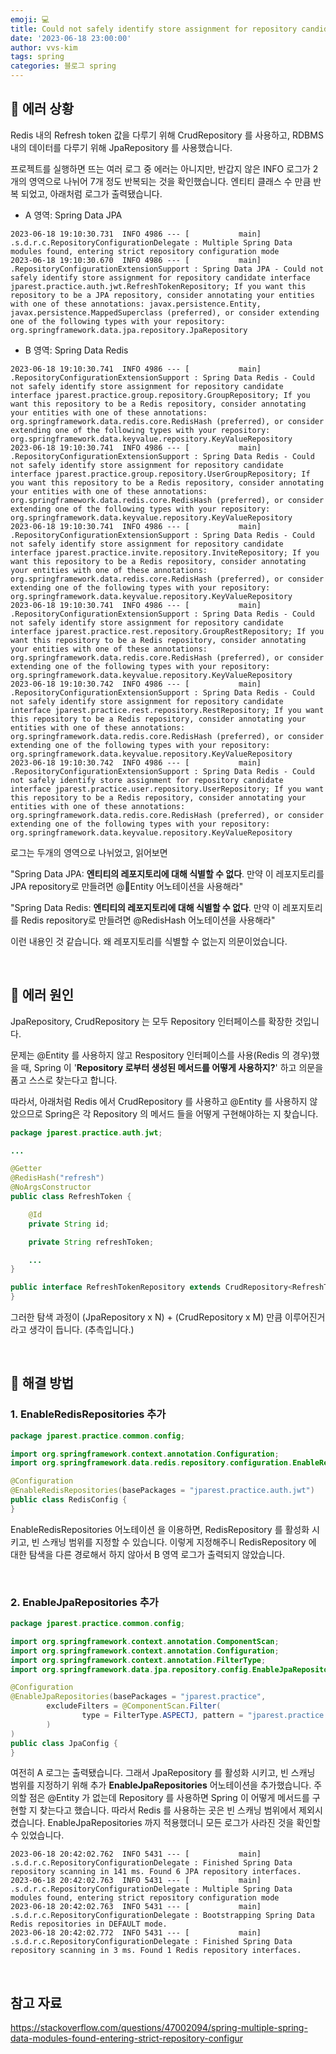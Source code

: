 ```yaml
---
emoji: 💻
title: Could not safely identify store assignment for repository candidate interface
date: '2023-06-18 23:00:00'
author: vvs-kim
tags: spring
categories: 블로그 spring
---
```


## 🚫 에러 상황

Redis 내의 Refresh token 값을 다루기 위해 CrudRepository 를 사용하고, RDBMS 내의 데이터를 다루기 위해 JpaRepository 를 사용했습니다.

프로젝트를 실행하면 뜨는 여러 로그 중 에러는 아니지만, 반갑지 않은 INFO 로그가 2개의 영역으로 나뉘어 7개 정도 반복되는 것을 확인했습니다. 엔티티 클래스 수 만큼 반복 되었고, 아래처럼 로그가 출력됐습니다.

- A 영역: Spring Data JPA

```
2023-06-18 19:10:30.731  INFO 4986 --- [           main] .s.d.r.c.RepositoryConfigurationDelegate : Multiple Spring Data modules found, entering strict repository configuration mode
2023-06-18 19:10:30.670  INFO 4986 --- [           main] .RepositoryConfigurationExtensionSupport : Spring Data JPA - Could not safely identify store assignment for repository candidate interface jparest.practice.auth.jwt.RefreshTokenRepository; If you want this repository to be a JPA repository, consider annotating your entities with one of these annotations: javax.persistence.Entity, javax.persistence.MappedSuperclass (preferred), or consider extending one of the following types with your repository: org.springframework.data.jpa.repository.JpaRepository
```

- B 영역: Spring Data Redis

```
2023-06-18 19:10:30.741  INFO 4986 --- [           main] .RepositoryConfigurationExtensionSupport : Spring Data Redis - Could not safely identify store assignment for repository candidate interface jparest.practice.group.repository.GroupRepository; If you want this repository to be a Redis repository, consider annotating your entities with one of these annotations: org.springframework.data.redis.core.RedisHash (preferred), or consider extending one of the following types with your repository: org.springframework.data.keyvalue.repository.KeyValueRepository
2023-06-18 19:10:30.741  INFO 4986 --- [           main] .RepositoryConfigurationExtensionSupport : Spring Data Redis - Could not safely identify store assignment for repository candidate interface jparest.practice.group.repository.UserGroupRepository; If you want this repository to be a Redis repository, consider annotating your entities with one of these annotations: org.springframework.data.redis.core.RedisHash (preferred), or consider extending one of the following types with your repository: org.springframework.data.keyvalue.repository.KeyValueRepository
2023-06-18 19:10:30.741  INFO 4986 --- [           main] .RepositoryConfigurationExtensionSupport : Spring Data Redis - Could not safely identify store assignment for repository candidate interface jparest.practice.invite.repository.InviteRepository; If you want this repository to be a Redis repository, consider annotating your entities with one of these annotations: org.springframework.data.redis.core.RedisHash (preferred), or consider extending one of the following types with your repository: org.springframework.data.keyvalue.repository.KeyValueRepository
2023-06-18 19:10:30.741  INFO 4986 --- [           main] .RepositoryConfigurationExtensionSupport : Spring Data Redis - Could not safely identify store assignment for repository candidate interface jparest.practice.rest.repository.GroupRestRepository; If you want this repository to be a Redis repository, consider annotating your entities with one of these annotations: org.springframework.data.redis.core.RedisHash (preferred), or consider extending one of the following types with your repository: org.springframework.data.keyvalue.repository.KeyValueRepository
2023-06-18 19:10:30.742  INFO 4986 --- [           main] .RepositoryConfigurationExtensionSupport : Spring Data Redis - Could not safely identify store assignment for repository candidate interface jparest.practice.rest.repository.RestRepository; If you want this repository to be a Redis repository, consider annotating your entities with one of these annotations: org.springframework.data.redis.core.RedisHash (preferred), or consider extending one of the following types with your repository: org.springframework.data.keyvalue.repository.KeyValueRepository
2023-06-18 19:10:30.742  INFO 4986 --- [           main] .RepositoryConfigurationExtensionSupport : Spring Data Redis - Could not safely identify store assignment for repository candidate interface jparest.practice.user.repository.UserRepository; If you want this repository to be a Redis repository, consider annotating your entities with one of these annotations: org.springframework.data.redis.core.RedisHash (preferred), or consider extending one of the following types with your repository: org.springframework.data.keyvalue.repository.KeyValueRepository
```

로그는 두개의 영역으로 나뉘었고, 읽어보면

"Spring Data JPA: **엔티티의 레포지토리에 대해 식별할 수 없다**. 만약 이 레포지토리를 JPA repository로 만들려면 @Entity 어노테이션을 사용해라"

"Spring Data Redis: **엔티티의 레포지토리에 대해 식별할 수 없다**. 만약 이 레포지토리를 Redis repository로 만들려면 @RedisHash 어노테이션을 사용해라"

이런 내용인 것 같습니다. 왜 레포지토리를 식별할 수 없는지 의문이었습니다.

<br />

## 📜 에러 원인

JpaRepository, CrudRepository 는 모두 Repository 인터페이스를 확장한 것입니다.

문제는 @Entity 를 사용하지 않고 Respository 인터페이스를 사용(Redis 의 경우)했을 때, Spring 이
'**Repository 로부터 생성된 메서드를 어떻게 사용하지?**' 하고 의문을 품고 스스로 찾는다고 합니다.

따라서, 아래처럼 Redis 에서 CrudRepository 를 사용하고 @Entity 를 사용하지 않았으므로
Spring은 각 Repository 의 메서드 들을 어떻게 구현해야하는 지 찾습니다.

```java
package jparest.practice.auth.jwt;

...

@Getter
@RedisHash("refresh")
@NoArgsConstructor
public class RefreshToken {

    @Id
    private String id;

    private String refreshToken;

    ...
}
```

```java
public interface RefreshTokenRepository extends CrudRepository<RefreshToken, String> {
}

```

그러한 탐색 과정이 (JpaRepository x N) + (CrudRepository x M) 만큼 이루어진거라고 생각이 듭니다. (추측입니다.)

<br />

## 🔑 해결 방법

### 1. EnableRedisRepositories 추가

```java
package jparest.practice.common.config;

import org.springframework.context.annotation.Configuration;
import org.springframework.data.redis.repository.configuration.EnableRedisRepositories;

@Configuration
@EnableRedisRepositories(basePackages = "jparest.practice.auth.jwt")
public class RedisConfig {
}

```

EnableRedisRepositories 어노테이션 을 이용하면,
RedisRepository 를 활성화 시키고, 빈 스캐닝 범위를 지정할 수 있습니다.
이렇게 지정해주니 RedisRepository 에 대한 탐색을 다른 경로해서 하지 않아서 B 영역 로그가 출력되지 않았습니다.

<br />

### 2. EnableJpaRepositories 추가

```java
package jparest.practice.common.config;

import org.springframework.context.annotation.ComponentScan;
import org.springframework.context.annotation.Configuration;
import org.springframework.context.annotation.FilterType;
import org.springframework.data.jpa.repository.config.EnableJpaRepositories;

@Configuration
@EnableJpaRepositories(basePackages = "jparest.practice",
        excludeFilters = @ComponentScan.Filter(
                type = FilterType.ASPECTJ, pattern = "jparest.practice.auth.jwt.*"
        )
)
public class JpaConfig {
}
```

여전히 A 로그는 출력됐습니다.
그래서 JpaRepository 를 활성화 시키고, 빈 스캐닝 범위를 지정하기 위해 추가 **EnableJpaRepositories** 어노테이션을 추가했습니다.
주의할 점은 @Entity 가 없는데 Repository 를 사용하면 Spring 이 어떻게 메서드를 구현할 지 찾는다고 했습니다.
따라서 Redis 를 사용하는 곳은 빈 스캐닝 범위에서 제외시켰습니다.
EnableJpaRepositories 까지 적용했더니 모든 로그가 사라진 것을 확인할 수 있었습니다.

```
2023-06-18 20:42:02.762  INFO 5431 --- [           main] .s.d.r.c.RepositoryConfigurationDelegate : Finished Spring Data repository scanning in 141 ms. Found 6 JPA repository interfaces.
2023-06-18 20:42:02.763  INFO 5431 --- [           main] .s.d.r.c.RepositoryConfigurationDelegate : Multiple Spring Data modules found, entering strict repository configuration mode
2023-06-18 20:42:02.763  INFO 5431 --- [           main] .s.d.r.c.RepositoryConfigurationDelegate : Bootstrapping Spring Data Redis repositories in DEFAULT mode.
2023-06-18 20:42:02.772  INFO 5431 --- [           main] .s.d.r.c.RepositoryConfigurationDelegate : Finished Spring Data repository scanning in 3 ms. Found 1 Redis repository interfaces.
```

<br />

## 참고 자료

https://stackoverflow.com/questions/47002094/spring-multiple-spring-data-modules-found-entering-strict-repository-configur

```toc

```
